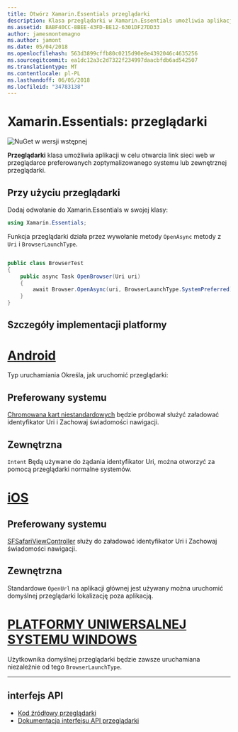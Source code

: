 ```yaml
---
title: Otwórz Xamarin.Essentials przeglądarki
description: Klasa przeglądarki w Xamarin.Essentials umożliwia aplikacji w celu otwarcia link sieci web w przeglądarce preferowanych zoptymalizowanego systemu lub zewnętrznej przeglądarki.
ms.assetid: BABF40CC-8BEE-43FD-BE12-6301DF27DD33
author: jamesmontemagno
ms.author: jamont
ms.date: 05/04/2018
ms.openlocfilehash: 563d3899cffb80c0215d90e8e4392046c4635256
ms.sourcegitcommit: ea1dc12a3c2d7322f234997daacbfdb6ad542507
ms.translationtype: MT
ms.contentlocale: pl-PL
ms.lasthandoff: 06/05/2018
ms.locfileid: "34783138"
---
```

# <a name="xamarinessentials-browser"></a>Xamarin.Essentials: przeglądarki

![NuGet w wersji wstępnej](~/media/shared/pre-release.png)

**Przeglądarki** klasa umożliwia aplikacji w celu otwarcia link sieci web w przeglądarce preferowanych zoptymalizowanego systemu lub zewnętrznej przeglądarki.

## <a name="using-browser"></a>Przy użyciu przeglądarki

Dodaj odwołanie do Xamarin.Essentials w swojej klasy:

```csharp
using Xamarin.Essentials;
```

Funkcja przeglądarki działa przez wywołanie metody `OpenAsync` metody z `Uri` i `BrowserLaunchType`.

```csharp

public class BrowserTest
{
    public async Task OpenBrowser(Uri uri)
    {
        await Browser.OpenAsync(uri, BrowserLaunchType.SystemPreferred);
    }
}
```

## <a name="platform-implementation-specifics"></a>Szczegóły implementacji platformy

# <a name="androidtabandroid"></a>[Android](#tab/android)

Typ uruchamiania Określa, jak uruchomić przeglądarki:

## <a name="system-preferred"></a>Preferowany systemu

[Chromowana kart niestandardowych](https://developer.chrome.com/multidevice/android/customtabs) będzie próbował służyć załadować identyfikator Uri i Zachowaj świadomości nawigacji.

## <a name="external"></a>Zewnętrzna

`Intent` Będą używane do żądania identyfikator Uri, można otworzyć za pomocą przeglądarki normalne systemów.

# <a name="iostabios"></a>[iOS](#tab/ios)

## <a name="system-preferred"></a>Preferowany systemu

[SFSafariViewController](https://developer.xamarin.com/api/type/SafariServices.SFSafariViewController/) służy do załadować identyfikator Uri i Zachowaj świadomości nawigacji.

## <a name="external"></a>Zewnętrzna

Standardowe `OpenUrl` na aplikacji głównej jest używany można uruchomić domyślnej przeglądarki lokalizację poza aplikacją.

# <a name="uwptabuwp"></a>[PLATFORMY UNIWERSALNEJ SYSTEMU WINDOWS](#tab/uwp)

Użytkownika domyślnej przeglądarki będzie zawsze uruchamiana niezależnie od tego `BrowserLaunchType`.

--------------

## <a name="api"></a>interfejs API

- [Kod źródłowy przeglądarki](https://github.com/xamarin/Essentials/tree/master/Xamarin.Essentials/Browser)
- [Dokumentacja interfejsu API przeglądarki](xref:Xamarin.Essentials.Browser)
